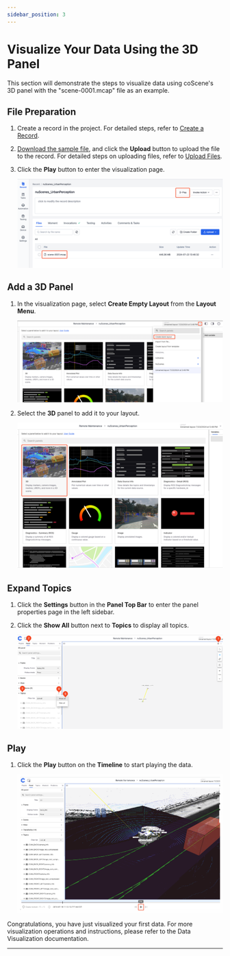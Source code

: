 ```yaml
---
sidebar_position: 3
---
```


# Visualize Your Data Using the 3D Panel

This section will demonstrate the steps to visualize data using coScene's 3D panel with the "scene-0001.mcap" file as an example.

## File Preparation

1. Create a record in the project. For detailed steps, refer to [Create a Record](../collaboration/record/1-create-record.md).
2. [Download the sample file](https://download.coscene.cn/public-sample-data/scene-0001.mcap), and click the **Upload** button to upload the file to the record. For detailed steps on uploading files, refer to [Upload Files](../collaboration/record/2-upload-files.md).
3. Click the **Play** button to enter the visualization page.

   ![viz-3-1-Eng](./img/viz-3-1-Eng.png)

## Add a 3D Panel

1. In the visualization page, select **Create Empty Layout** from the **Layout Menu**.

   ![viz-3-2-Eng](./img/viz-3-2-Eng.png)

2. Select the **3D** panel to add it to your layout.

   ![viz-3-3-Eng](./img/viz-3-3-Eng.png)

## Expand Topics

1. Click the **Settings** button in the **Panel Top Bar** to enter the panel properties page in the left sidebar.
2. Click the **Show All** button next to **Topics** to display all topics.

   ![viz-3-4-Eng](./img/viz-3-4-Eng.png)

## Play

1. Click the **Play** button on the **Timeline** to start playing the data.

   ![viz-3-5-Eng](./img/viz-3-5-Eng.png)

Congratulations, you have just visualized your first data. For more visualization operations and instructions, please refer to the Data Visualization documentation.

---
